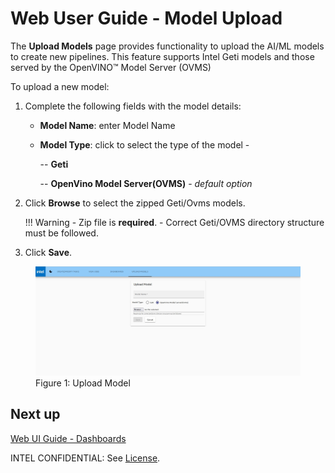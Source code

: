 # Web User Guide - Model Upload

The **Upload Models** page provides functionality to upload the AI/ML models to create new pipelines. This feature supports Intel Geti models and those served by the OpenVINO™ Model Server (OVMS)

To upload a new model:

1. Complete the following fields with the model details:

    -  **Model Name**: enter Model Name
  
    -  **Model Type**: click to select the type of the model - 
     
        -- **Geti**

        -- **OpenVino Model Server(OVMS)** - *default option*
  
2. Click **Browse** to select the zipped Geti/Ovms models.

    !!! Warning
        - Zip file is **required**. 
        - Correct Geti/OVMS directory structure must be followed.
        
3. Click **Save**.

<figure class="figure-image">
<img src="../../images/UploadModel.jpg" alt="Figure 1: Upload Model">
<figcaption>Figure 1: Upload Model</figcaption>
</figure>


## Next up

[Web UI Guide - Dashboards](./ms-web-ui-guide-dashboards.md)

INTEL CONFIDENTIAL: See [License](../LICENSE.md).
